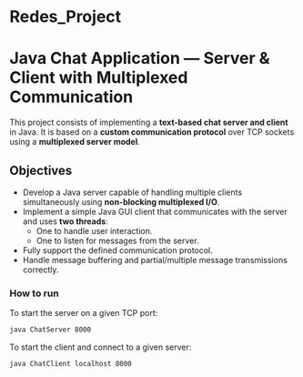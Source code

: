 # Redes_Project

# Java Chat Application — Server & Client with Multiplexed Communication

This project consists of implementing a **text-based chat server and client** in Java. It is based on a **custom communication protocol** over TCP sockets using a **multiplexed server model**.

## Objectives

- Develop a Java server capable of handling multiple clients simultaneously using **non-blocking multiplexed I/O**.
- Implement a simple Java GUI client that communicates with the server and uses **two threads**:
  - One to handle user interaction.
  - One to listen for messages from the server.
- Fully support the defined communication protocol.
- Handle message buffering and partial/multiple message transmissions correctly.


### How to run

To start the server on a given TCP port:

```bash
java ChatServer 8000
```

To start the client and connect to a given server:

```bash
java ChatClient localhost 8000

